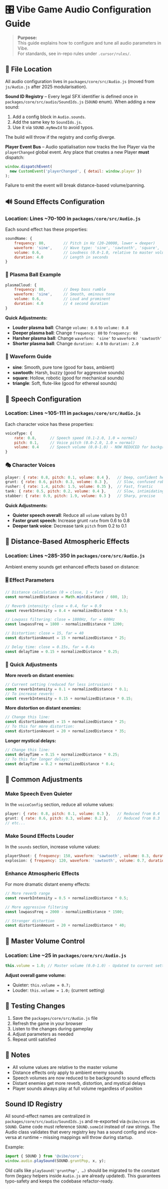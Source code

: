 # 🎛️ Vibe Game Audio Configuration Guide

> **Purpose:**  
> This guide explains how to configure and tune all audio parameters in Vibe.  
> For standards, see in-repo rules under `.cursor/rules/`.

## 📁 File Location

All audio configuration lives in `packages/core/src/Audio.js` (moved from `js/Audio.js` after 2025 modularisation).

**Sound ID Registry** – Every legal SFX identifier is defined once in `packages/core/src/audio/SoundIds.js` (`SOUND` enum). When adding a new sound:

1. Add a config block in `Audio.sounds`.
2. Add the same key to `SoundIds.js`.
3. Use it via `SOUND.myNewId` to avoid typos.

The build will throw if the registry and config diverge.

**Player Event Bus** – Audio spatialisation now tracks the live Player via the `playerChanged` global event. Any place that creates a new Player **must** dispatch:

```javascript
window.dispatchEvent(
  new CustomEvent('playerChanged', { detail: window.player })
);
```

Failure to emit the event will break distance-based volume/panning.

## 🔊 Sound Effects Configuration

### Location: Lines ~70-100 in `packages/core/src/Audio.js`

Each sound effect has these properties:

```javascript
soundName: {
    frequency: 80,        // Pitch in Hz (20-20000, lower = deeper)
    waveform: 'sine',     // Wave type: 'sine', 'sawtooth', 'square', 'triangle'
    volume: 0.6,          // Loudness (0.0-1.0, relative to master volume)
    duration: 4.0         // Length in seconds
}
```

### 🎯 Plasma Ball Example

```javascript
plasmaCloud: {
    frequency: 80,        // Deep bass rumble
    waveform: 'sine',     // Smooth, ominous tone
    volume: 0.6,          // Loud and prominent
    duration: 4.0         // 4 second duration
}
```

**Quick Adjustments:**

- **Louder plasma ball**: Change `volume: 0.6` to `volume: 0.8`
- **Deeper plasma ball**: Change `frequency: 80` to `frequency: 60`
- **Harsher plasma ball**: Change `waveform: 'sine'` to `waveform: 'sawtooth'`
- **Shorter plasma ball**: Change `duration: 4.0` to `duration: 2.0`

### 🎵 Waveform Guide

- **sine**: Smooth, pure tone (good for bass, ambient)
- **sawtooth**: Harsh, buzzy (good for aggressive sounds)
- **square**: Hollow, robotic (good for mechanical sounds)
- **triangle**: Soft, flute-like (good for ethereal sounds)

## 🎤 Speech Configuration

### Location: Lines ~105-111 in `packages/core/src/Audio.js`

Each character voice has these properties:

```javascript
voiceType: {
    rate: 0.8,      // Speech speed (0.1-2.0, 1.0 = normal)
    pitch: 0.1,     // Voice pitch (0.0-2.0, 1.0 = normal)
    volume: 0.4     // Speech volume (0.0-1.0) - NOW REDUCED for background effect
}
```

### 🎭 Character Voices

```javascript
player: { rate: 0.8, pitch: 0.1, volume: 0.4 },   // Deep, confident hero
grunt: { rate: 0.6, pitch: 0.3, volume: 0.3 },    // Slow, confused robot
rusher: { rate: 1.4, pitch: 1.5, volume: 0.35 },  // Fast, frantic
tank: { rate: 0.5, pitch: 0.2, volume: 0.4 },     // Slow, intimidating
stabber: { rate: 0.9, pitch: 1.9, volume: 0.3 }   // Sharp, precise
```

**Quick Adjustments:**

- **Quieter speech overall**: Reduce all `volume` values by 0.1
- **Faster grunt speech**: Increase grunt `rate` from 0.6 to 0.8
- **Deeper tank voice**: Decrease tank `pitch` from 0.2 to 0.1

## 🌊 Distance-Based Atmospheric Effects

### Location: Lines ~285-350 in `packages/core/src/Audio.js`

Ambient enemy sounds get enhanced effects based on distance:

### 🎚️ Effect Parameters

```javascript
// Distance calculation (0 = close, 1 = far)
const normalizedDistance = Math.min(distance / 600, 1);

// Reverb intensity: close = 0.4, far = 0.9
const reverbIntensity = 0.4 + normalizedDistance * 0.5;

// Lowpass filtering: close = 1800Hz, far = 600Hz
const lowpassFreq = 1800 - normalizedDistance * 1200;

// Distortion: close = 15, far = 40
const distortionAmount = 15 + normalizedDistance * 25;

// Delay time: close = 0.15s, far = 0.4s
const delayTime = 0.15 + normalizedDistance * 0.25;
```

### 🔧 Quick Adjustments

**More reverb on distant enemies:**

```javascript
// Current setting (reduced for less intrusion):
const reverbIntensity = 0.1 + normalizedDistance * 0.1;
// To increase reverb:
const reverbIntensity = 0.15 + normalizedDistance * 0.15;
```

**More distortion on distant enemies:**

```javascript
// Change this line:
const distortionAmount = 15 + normalizedDistance * 25;
// To this for more distortion:
const distortionAmount = 20 + normalizedDistance * 35;
```

**Longer mystical delays:**

```javascript
// Change this line:
const delayTime = 0.15 + normalizedDistance * 0.25;
// To this for longer delays:
const delayTime = 0.2 + normalizedDistance * 0.4;
```

## 🎯 Common Adjustments

### Make Speech Even Quieter

In the `voiceConfig` section, reduce all volume values:

```javascript
player: { rate: 0.8, pitch: 0.1, volume: 0.3 },   // Reduced from 0.4
grunt: { rate: 0.6, pitch: 0.3, volume: 0.2 },    // Reduced from 0.3
// etc...
```

### Make Sound Effects Louder

In the `sounds` section, increase volume values:

```javascript
playerShoot: { frequency: 150, waveform: 'sawtooth', volume: 0.3, duration: 0.1 }, // Increased from 0.2
explosion: { frequency: 120, waveform: 'sawtooth', volume: 0.7, duration: 0.4 },   // Increased from 0.5
```

### Enhance Atmospheric Effects

For more dramatic distant enemy effects:

```javascript
// More reverb range
const reverbIntensity = 0.5 + normalizedDistance * 0.5;

// More aggressive filtering
const lowpassFreq = 2000 - normalizedDistance * 1500;

// Stronger distortion
const distortionAmount = 20 + normalizedDistance * 40;
```

## 🎵 Master Volume Control

### Location: Line ~25 in `packages/core/src/Audio.js`

```javascript
this.volume = 1.0; // Master volume (0.0-1.0) - Updated to current setting
```

**Adjust overall game volume:**

- Quieter: `this.volume = 0.7;`
- Louder: `this.volume = 1.0;` (current setting)

## 🔄 Testing Changes

1. Save the `packages/core/src/Audio.js` file
2. Refresh the game in your browser
3. Listen to the changes during gameplay
4. Adjust parameters as needed
5. Repeat until satisfied

## 📝 Notes

- All volume values are relative to the master volume
- Distance effects only apply to ambient enemy sounds
- Speech volumes are now reduced to be background to sound effects
- Distant enemies get more reverb, distortion, and mystical delays
- Player sounds always play at full volume regardless of position

## Sound ID Registry

All sound-effect names are centralized in `packages/core/src/audio/SoundIds.js` and re-exported via `@vibe/core` as `SOUND`. Game code must reference `SOUND.someId` instead of raw strings. The Audio class validates that every registry key has a sound config and vice-versa at runtime – missing mappings will throw during startup.

Example:

```js
import { SOUND } from '@vibe/core';
window.audio.playSound(SOUND.gruntPop, x, y);
```

Old calls like `playSound('gruntPop', …)` should be migrated to the constant form (legacy helpers inside `Audio.js` are already updated). This guarantees typo-safety and keeps the codebase refactor-ready.
